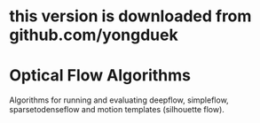 # this version is downloaded from github.com/yongduek

Optical Flow Algorithms
=======================

Algorithms for running and evaluating deepflow, simpleflow, sparsetodenseflow and motion templates (silhouette flow).

